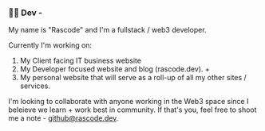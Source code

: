 ### 👋🏽 Dev - 

My name is "Rascode" and I'm a fullstack / web3 developer. 

Currently I'm working on:
1. My Client facing IT business website
2. My Developer focused website and blog (rascode.dev). + 
3. My personal website that will serve as a roll-up of all my other sites / services.

I'm looking to collaborate with anyone working in the Web3 space since I beleieve we learn + work best in community.  If that's you, feel free to shoot me a note - github@rascode.dev.



<!--
**rascode/rascode** is a ✨ _special_ ✨ repository because its `README.md` (this file) appears on your GitHub profile.

Here are some ideas to get you started:

- 🔭 I’m currently working on ...
- 🌱 I’m currently learning ...
- 👯 I’m looking to collaborate on ...
- 🤔 I’m looking for help with ...
- 💬 Ask me about ...
- 📫 How to reach me: ...
- 😄 Pronouns: ...
- ⚡ Fun fact: ...
-->
